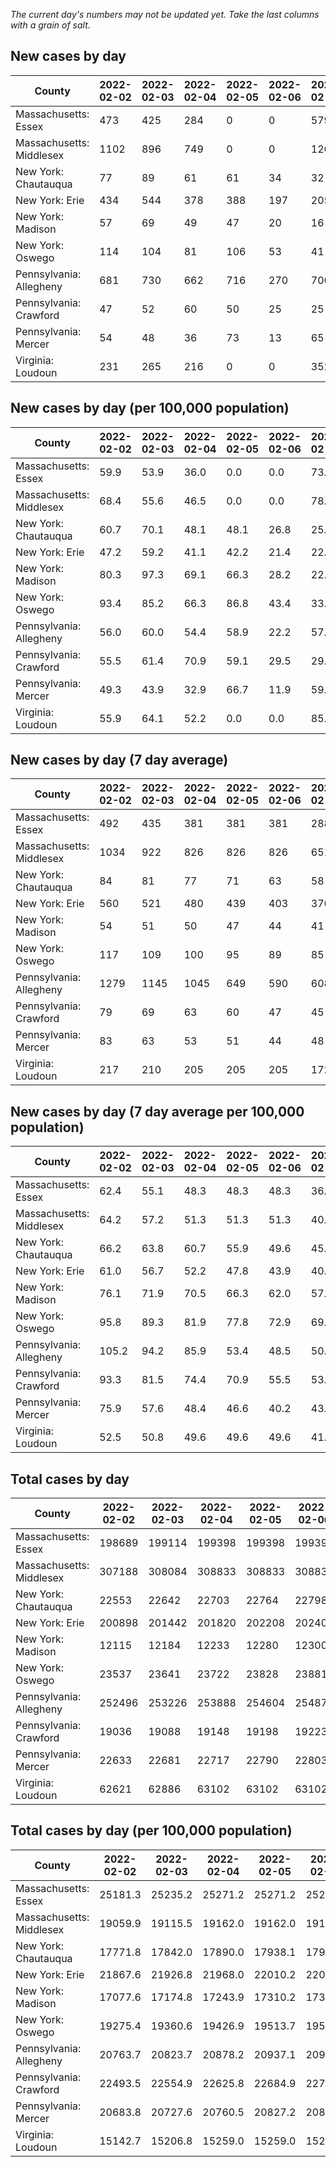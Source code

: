 _The current day's numbers may not be updated yet. Take the last columns with a grain of salt._
## New cases by day

| County | 2022-02-02 | 2022-02-03 | 2022-02-04 | 2022-02-05 | 2022-02-06 | 2022-02-07 | 2022-02-08 |
| --- | --- | --- | --- | --- | --- | --- | --- |
| Massachusetts: Essex | 473 | 425 | 284 | 0 | 0 | 579 |  |
| Massachusetts: Middlesex | 1102 | 896 | 749 | 0 | 0 | 1261 |  |
| New York: Chautauqua | 77 | 89 | 61 | 61 | 34 | 32 |  |
| New York: Erie | 434 | 544 | 378 | 388 | 197 | 205 |  |
| New York: Madison | 57 | 69 | 49 | 47 | 20 | 16 |  |
| New York: Oswego | 114 | 104 | 81 | 106 | 53 | 41 |  |
| Pennsylvania: Allegheny | 681 | 730 | 662 | 716 | 270 | 700 |  |
| Pennsylvania: Crawford | 47 | 52 | 60 | 50 | 25 | 25 |  |
| Pennsylvania: Mercer | 54 | 48 | 36 | 73 | 13 | 65 |  |
| Virginia: Loudoun | 231 | 265 | 216 | 0 | 0 | 352 |  |

## New cases by day (per 100,000 population)

| County | 2022-02-02 | 2022-02-03 | 2022-02-04 | 2022-02-05 | 2022-02-06 | 2022-02-07 | 2022-02-08 |
| --- | --- | --- | --- | --- | --- | --- | --- |
| Massachusetts: Essex | 59.9 | 53.9 | 36.0 | 0.0 | 0.0 | 73.4 |  |
| Massachusetts: Middlesex | 68.4 | 55.6 | 46.5 | 0.0 | 0.0 | 78.2 |  |
| New York: Chautauqua | 60.7 | 70.1 | 48.1 | 48.1 | 26.8 | 25.2 |  |
| New York: Erie | 47.2 | 59.2 | 41.1 | 42.2 | 21.4 | 22.3 |  |
| New York: Madison | 80.3 | 97.3 | 69.1 | 66.3 | 28.2 | 22.6 |  |
| New York: Oswego | 93.4 | 85.2 | 66.3 | 86.8 | 43.4 | 33.6 |  |
| Pennsylvania: Allegheny | 56.0 | 60.0 | 54.4 | 58.9 | 22.2 | 57.6 |  |
| Pennsylvania: Crawford | 55.5 | 61.4 | 70.9 | 59.1 | 29.5 | 29.5 |  |
| Pennsylvania: Mercer | 49.3 | 43.9 | 32.9 | 66.7 | 11.9 | 59.4 |  |
| Virginia: Loudoun | 55.9 | 64.1 | 52.2 | 0.0 | 0.0 | 85.1 |  |

## New cases by day (7 day average)

| County | 2022-02-02 | 2022-02-03 | 2022-02-04 | 2022-02-05 | 2022-02-06 | 2022-02-07 | 2022-02-08 |
| --- | --- | --- | --- | --- | --- | --- | --- |
| Massachusetts: Essex | 492 | 435 | 381 | 381 | 381 | 288 |  |
| Massachusetts: Middlesex | 1034 | 922 | 826 | 826 | 826 | 651 |  |
| New York: Chautauqua | 84 | 81 | 77 | 71 | 63 | 58 |  |
| New York: Erie | 560 | 521 | 480 | 439 | 403 | 376 |  |
| New York: Madison | 54 | 51 | 50 | 47 | 44 | 41 |  |
| New York: Oswego | 117 | 109 | 100 | 95 | 89 | 85 |  |
| Pennsylvania: Allegheny | 1279 | 1145 | 1045 | 649 | 590 | 608 |  |
| Pennsylvania: Crawford | 79 | 69 | 63 | 60 | 47 | 45 |  |
| Pennsylvania: Mercer | 83 | 63 | 53 | 51 | 44 | 48 |  |
| Virginia: Loudoun | 217 | 210 | 205 | 205 | 205 | 172 |  |

## New cases by day (7 day average per 100,000 population)

| County | 2022-02-02 | 2022-02-03 | 2022-02-04 | 2022-02-05 | 2022-02-06 | 2022-02-07 | 2022-02-08 |
| --- | --- | --- | --- | --- | --- | --- | --- |
| Massachusetts: Essex | 62.4 | 55.1 | 48.3 | 48.3 | 48.3 | 36.5 |  |
| Massachusetts: Middlesex | 64.2 | 57.2 | 51.3 | 51.3 | 51.3 | 40.4 |  |
| New York: Chautauqua | 66.2 | 63.8 | 60.7 | 55.9 | 49.6 | 45.7 |  |
| New York: Erie | 61.0 | 56.7 | 52.2 | 47.8 | 43.9 | 40.9 |  |
| New York: Madison | 76.1 | 71.9 | 70.5 | 66.3 | 62.0 | 57.8 |  |
| New York: Oswego | 95.8 | 89.3 | 81.9 | 77.8 | 72.9 | 69.6 |  |
| Pennsylvania: Allegheny | 105.2 | 94.2 | 85.9 | 53.4 | 48.5 | 50.0 |  |
| Pennsylvania: Crawford | 93.3 | 81.5 | 74.4 | 70.9 | 55.5 | 53.2 |  |
| Pennsylvania: Mercer | 75.9 | 57.6 | 48.4 | 46.6 | 40.2 | 43.9 |  |
| Virginia: Loudoun | 52.5 | 50.8 | 49.6 | 49.6 | 49.6 | 41.6 |  |

## Total cases by day

| County | 2022-02-02 | 2022-02-03 | 2022-02-04 | 2022-02-05 | 2022-02-06 | 2022-02-07 | 2022-02-08 |
| --- | --- | --- | --- | --- | --- | --- | --- |
| Massachusetts: Essex | 198689 | 199114 | 199398 | 199398 | 199398 | 199977 |  |
| Massachusetts: Middlesex | 307188 | 308084 | 308833 | 308833 | 308833 | 310094 |  |
| New York: Chautauqua | 22553 | 22642 | 22703 | 22764 | 22798 | 22830 |  |
| New York: Erie | 200898 | 201442 | 201820 | 202208 | 202405 | 202610 |  |
| New York: Madison | 12115 | 12184 | 12233 | 12280 | 12300 | 12316 |  |
| New York: Oswego | 23537 | 23641 | 23722 | 23828 | 23881 | 23922 |  |
| Pennsylvania: Allegheny | 252496 | 253226 | 253888 | 254604 | 254874 | 255574 |  |
| Pennsylvania: Crawford | 19036 | 19088 | 19148 | 19198 | 19223 | 19248 |  |
| Pennsylvania: Mercer | 22633 | 22681 | 22717 | 22790 | 22803 | 22868 |  |
| Virginia: Loudoun | 62621 | 62886 | 63102 | 63102 | 63102 | 63454 |  |

## Total cases by day (per 100,000 population)

| County | 2022-02-02 | 2022-02-03 | 2022-02-04 | 2022-02-05 | 2022-02-06 | 2022-02-07 | 2022-02-08 |
| --- | --- | --- | --- | --- | --- | --- | --- |
| Massachusetts: Essex | 25181.3 | 25235.2 | 25271.2 | 25271.2 | 25271.2 | 25344.5 |  |
| Massachusetts: Middlesex | 19059.9 | 19115.5 | 19162.0 | 19162.0 | 19162.0 | 19240.2 |  |
| New York: Chautauqua | 17771.8 | 17842.0 | 17890.0 | 17938.1 | 17964.9 | 17990.1 |  |
| New York: Erie | 21867.6 | 21926.8 | 21968.0 | 22010.2 | 22031.6 | 22053.9 |  |
| New York: Madison | 17077.6 | 17174.8 | 17243.9 | 17310.2 | 17338.4 | 17360.9 |  |
| New York: Oswego | 19275.4 | 19360.6 | 19426.9 | 19513.7 | 19557.1 | 19590.7 |  |
| Pennsylvania: Allegheny | 20763.7 | 20823.7 | 20878.2 | 20937.1 | 20959.3 | 21016.8 |  |
| Pennsylvania: Crawford | 22493.5 | 22554.9 | 22625.8 | 22684.9 | 22714.4 | 22744.0 |  |
| Pennsylvania: Mercer | 20683.8 | 20727.6 | 20760.5 | 20827.2 | 20839.1 | 20898.5 |  |
| Virginia: Loudoun | 15142.7 | 15206.8 | 15259.0 | 15259.0 | 15259.0 | 15344.1 |  |
